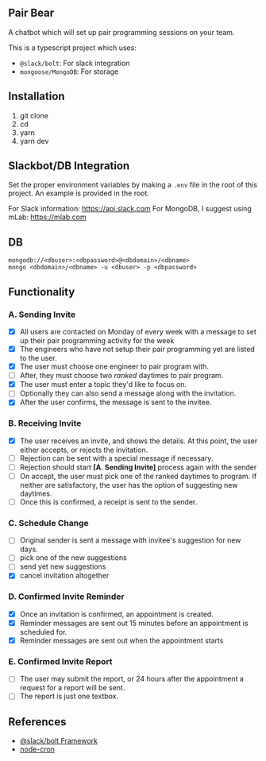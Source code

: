 ## Pair Bear

A chatbot which will set up pair programming sessions on your team.

This is a typescript project which uses:
- `@slack/bolt`: For slack integration
- `mongoose/MongoDB`: For storage

## Installation

1. git clone
2. cd
3. yarn
4. yarn dev

## Slackbot/DB Integration

Set the proper environment variables by making a `.env` file in the root of this project. 
An example is provided in the root.

For Slack information: https://api.slack.com
For MongoDB, I suggest using mLab: https://mlab.com

## DB

```
mongodb://<dbuser>:<dbpassword>@<dbdomain>/<dbname>
mongo <dbdomain>/<dbname> -u <dbuser> -p <dbpassword>
```

## Functionality

### A. Sending Invite

- [x] All users are contacted on Monday of every week with a message to set up their pair programming activity for the week
- [x] The engineers who have not setup their pair programming yet are listed to the user. 
- [x] The user must choose one engineer to pair program with.
- [ ] After, they must choose two *ranked* daytimes to pair program.
- [x] The user must enter a topic they'd like to focus on.
- [ ] Optionally they can also send a message along with the invitation.
- [x] After the user confirms, the message is sent to the invitee.

### B. Receiving Invite

- [x] The user receives an invite, and shows the details. At this point, the user either accepts, or rejects the invitation.
- [ ] Rejection can be sent with a special message if necessary.
- [ ] Rejection should start **[A. Sending Invite]** process again with the sender
- [ ] On accept, the user must pick one of the ranked daytimes to program. If neither are satisfactory, the user has the option of suggesting new daytimes.
- [ ] Once this is confirmed, a receipt is sent to the sender.

### C. Schedule Change

- [ ] Original sender is sent a message with invitee's suggestion for new days.
- [ ] pick one of the new suggestions
- [ ] send yet new suggestions
- [x] cancel invitation altogether

### D. Confirmed Invite Reminder

- [x] Once an invitation is confirmed, an appointment is created. 
- [x] Reminder messages are sent out 15 minutes before an appointment is scheduled for.
- [x] Reminder messages are sent out when the appointment starts

### E. Confirmed Invite Report

- [ ] The user may submit the report, or 24 hours after the appointment a request for a report will be sent.
- [ ] The report is just one textbox.

## References

- [@slack/bolt Framework](https://slack.dev/bolt/tutorial/getting-started)
- [node-cron](https://www.npmjs.com/package/node-cron)
